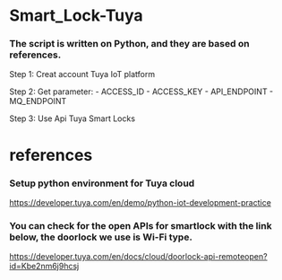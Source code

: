 # Smart_Lock-Tuya
### The script is written on Python, and they are based on references.

Step 1: Creat account Tuya IoT platform

Step 2: Get parameter: - ACCESS_ID
                       - ACCESS_KEY 
                       - API_ENDPOINT 
                       - MQ_ENDPOINT 
                       
Step 3: Use Api Tuya Smart Locks

# references
### Setup python environment for Tuya cloud
https://developer.tuya.com/en/demo/python-iot-development-practice
### You can check for the open APIs for smartlock with the link below, the doorlock we use is Wi-Fi type.
https://developer.tuya.com/en/docs/cloud/doorlock-api-remoteopen?id=Kbe2nm6j9hcsj
